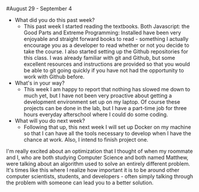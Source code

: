 #August 29 - September 4
* What did you do this past week?
    - This past week I started reading the textbooks. Both Javascript: the Good Parts and Extreme Programming: Installed have been
    very enjoyable and straight forward books to read - something I actually encourage you as a developer to read whether or not 
    you decide to take the course. I also started setting up the Github repositories for this class. I was already familiar with
    git and Github, but some excellent resources and instructions are provided so that you would be able to git going quickly if
    you have not had the opportunity to work with Github before.
* What's in your way?
    - This week I am happy to report that nothing has slowed me down to much yet, but I have not been very proactive about getting
    a development environment set up on my laptop. Of course these projects can be done in the lab, but I have a part-time job 
    for three hours everyday afterschool where I could do some coding.
* What will you do next week?
   - Following that up, this next week I will set up Docker on my machine so that I can have all the tools necessary to develop
    when I have the chance at work. Also, I intend to finish project one. 
    
I'm really excited about an optimization that I thought of when my roommate and I, who are both studying Computer Science and both 
named Matthew, were talking about an algorithm used to solve an entirely different problem. It's times like this where I realize 
how important it is to be around other computer scientists, students, and developers - often simply talking through the problem 
with someone can lead you to a better solution.
